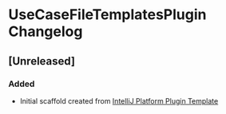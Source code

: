<!-- Keep a Changelog guide -> https://keepachangelog.com -->

# UseCaseFileTemplatesPlugin Changelog

## [Unreleased]
### Added
- Initial scaffold created from [IntelliJ Platform Plugin Template](https://github.com/JetBrains/intellij-platform-plugin-template)
